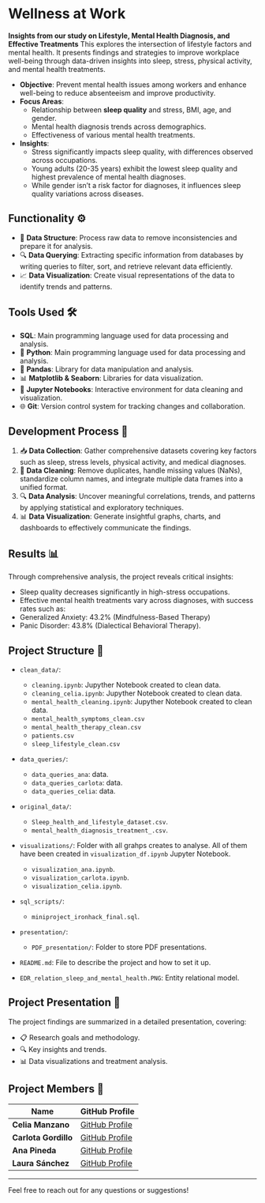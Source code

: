 # Wellness at Work
**Insights from our study on Lifestyle, Mental Health Diagnosis, and Effective Treatments**
This explores the intersection of lifestyle factors and mental health. It presents findings and strategies to improve workplace well-being through data-driven insights into sleep, stress, physical activity, and mental health treatments.

- **Objective**: Prevent mental health issues among workers and enhance well-being to reduce absenteeism and improve productivity.
- **Focus Areas**:
  - Relationship between **sleep quality** and stress, BMI, age, and gender.
  - Mental health diagnosis trends across demographics.
  - Effectiveness of various mental health treatments.
- **Insights**:
  - Stress significantly impacts sleep quality, with differences observed across occupations.
  - Young adults (20-35 years) exhibit the lowest sleep quality and highest prevalence of mental health diagnoses.
  - While gender isn’t a risk factor for diagnoses, it influences sleep quality variations across diseases.


## Functionality ⚙️

- 🧹 **Data Structure**: Process raw data to remove inconsistencies and prepare it for analysis.
- 🔍 **Data Querying**: Extracting specific information from databases by writing queries to filter, sort, and retrieve relevant data efficiently.
- 📈 **Data Visualization**: Create visual representations of the data to identify trends and patterns.

## Tools Used 🛠️

- **SQL**: Main programming language used for data processing and analysis.
- 🐍 **Python**: Main programming language used for data processing and analysis.
- 🐼 **Pandas**: Library for data manipulation and analysis.
- 📊 **Matplotlib & Seaborn**: Libraries for data visualization.
- 📓 **Jupyter Notebooks**: Interactive environment for data cleaning and visualization.
- 🌐 **Git**: Version control system for tracking changes and collaboration.

## Development Process 🚀

1. 📥 **Data Collection**: Gather comprehensive datasets covering key factors such as sleep, stress levels, physical activity, and medical diagnoses.
2. 🧹 **Data Cleaning**: Remove duplicates, handle missing values (NaNs), standardize column names, and integrate multiple data frames into a unified format. 
3. 🔍 **Data Analysis**: Uncover meaningful correlations, trends, and patterns by applying statistical and exploratory techniques.
4. 📊 **Data Visualization**: Generate insightful graphs, charts, and dashboards to effectively communicate the findings.


## Results 📊
Through comprehensive analysis, the project reveals critical insights:

- Sleep quality decreases significantly in high-stress occupations.
- Effective mental health treatments vary across diagnoses, with success rates such as:
- Generalized Anxiety: 43.2% (Mindfulness-Based Therapy)
- Panic Disorder: 43.8% (Dialectical Behavioral Therapy).



## Project Structure 📁

- `clean_data/`:
    - `cleaning.ipynb`: Jupyther Notebook created to clean data.
    - `cleaning_celia.ipynb`: Jupyther Notebook created to clean data.
    - `mental_health_cleaning.ipynb`: Jupyther Notebook created to clean data.
    - `mental_health_symptoms_clean.csv`
    - `mental_health_therapy_clean.csv`
    - `patients.csv`
    - `sleep_lifestyle_clean.csv`
- `data_queries/`:
    - `data_queries_ana`: data.
    - `data_queries_carlota`: data.
    - `data_queries_celia`: data.

- `original_data/`:
    - `Sleep_health_and_lifestyle_dataset.csv`.
    - `mental_health_diagnosis_treatment_.csv`.
  


  
- `visualizations/`: Folder with all grahps creates to analyse. All of them have been created in `visualization_df.ipynb` Jupyter Notebook.
    - `visualization_ana.ipynb`.
    - `visualization_carlota.ipynb`.
    - `visualization_celia.ipynb`.
- `sql_scripts/`:
    - `miniproject_ironhack_final.sql`.

- `presentation/`: 
  - `PDF_presentation/`: Folder to store PDF presentations.
- `README.md`: File to describe the project and how to set it up.
- `EDR_relation_sleep_and_mental_health.PNG`: Entity relational model.


## Project Presentation 🎤

The project findings are summarized in a detailed presentation, covering:

- 📋 Research goals and methodology.
- 🔍 Key insights and trends.
- 📊 Data visualizations and treatment analysis.



## Project Members 👥

| Name       | GitHub Profile                           |
|------------|------------------------------------------|
| **Celia Manzano** | [GitHub Profile](https://github.com/cemanzanoc) |
| **Carlota Gordillo** | [GitHub Profile](https://github.com/carlotagordillo2) |
| **Ana Pineda** | [GitHub Profile](https://github.com/asdianita) |
| **Laura Sánchez** | [GitHub Profile](https://github.com/laurasanchez20) |
----

Feel free to reach out for any questions or suggestions!
